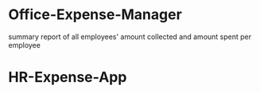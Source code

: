 # Office-Expense-Manager
 summary report of all employees' amount collected and amount spent per employee
# HR-Expense-App
